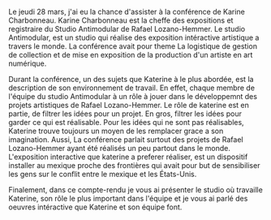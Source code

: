 Le jeudi 28 mars, j'ai eu la chance d'assister à la conférence de Karine Charbonneau. Karine Charbonneau est la cheffe des expositions et registraire du Studio Antimodular de Rafael Lozano-Hemmer. Le studio Antimodular, est un studio qui réalise des exposition intéractive artistique a travers le monde. La conférence avait pour theme La logistique de gestion de collection et de mise en exposition de la production d'un artiste en art numérique.

Durant la conférence, un des sujets que Katerine à le plus abordée, est la description de son environnement de travail. En effet, chaque membre de l'équipe du studio Antimodular à un rôle à jouer dans le développemnt des projets artistiques de Rafael Lozano-Hemmer. Le rôle de katerine est en partie, de filtrer les idées pour un projet. En gros, filtrer les idées pour garder ce qui est réalisable. Pour les idées qui ne sont pas réalisables, Katerine trouve toujours un moyen de les remplacer grace a son imagination. Aussi, La conférence parlait surtout des projets de Rafael Lozano-Hemmer ayant été réalisés un peu partout dans le monde. L'exposition interactive que katerine a preferer réaliser, est un dispositif installer au mexique proche des frontières qui avait pour but de sensibiliser les gens sur le conflit entre le mexique et les États-Unis.

Finalement, dans ce compte-rendu je vous ai présenter le studio où travaille Katerine, son rôle le plus important dans l'équipe et je vous ai parlé des oeuvres intéractive que Katerine et son équipe font.

